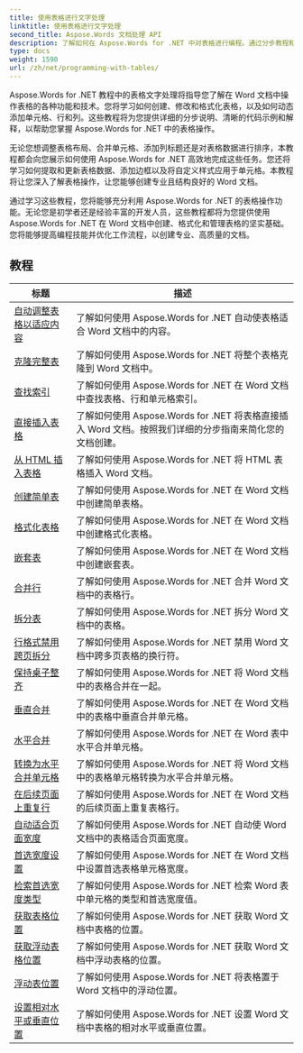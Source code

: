 ```yaml
---
title: 使用表格进行文字处理
linktitle: 使用表格进行文字处理
second_title: Aspose.Words 文档处理 API
description: 了解如何在 Aspose.Words for .NET 中对表格进行编程。通过分步教程和 C# 代码示例了解如何在 Word 文档中创建、操作和格式化表格。
type: docs
weight: 1590
url: /zh/net/programming-with-tables/
---
```

Aspose.Words for .NET 教程中的表格文字处理将指导您了解在 Word 文档中操作表格的各种功能和技术。您将学习如何创建、修改和格式化表格，以及如何动态添加单元格、行和列。这些教程将为您提供详细的分步说明、清晰的代码示例和解释，以帮助您掌握 Aspose.Words for .NET 中的表格操作。

无论您想调整表格布局、合并单元格、添加列标题还是对表格数据进行排序，本教程都会向您展示如何使用 Aspose.Words for .NET 高效地完成这些任务。您还将学习如何提取和更新表格数据、添加边框以及将自定义样式应用于单元格。本教程将让您深入了解表格操作，让您能够创建专业且结构良好的 Word 文档。

通过学习这些教程，您将能够充分利用 Aspose.Words for .NET 的表格操作功能。无论您是初学者还是经验丰富的开发人员，这些教程都将为您提供使用 Aspose.Words for .NET 在 Word 文档中创建、格式化和管理表格的坚实基础。您将能够提高编程技能并优化工作流程，以创建专业、高质量的文档。

 ## 教程
| 标题 | 描述 |
| --- | --- |
| [自动调整表格以适应内容](./auto-fit-table-to-contents/) | 了解如何使用 Aspose.Words for .NET 自动使表格适合 Word 文档中的内容。 |
| [克隆完整表](./clone-complete-table/) | 了解如何使用 Aspose.Words for .NET 将整个表格克隆到 Word 文档中。 |
| [查找索引](./finding-index/) | 了解如何使用 Aspose.Words for .NET 在 Word 文档中查找表格、行和单元格索引。 |
| [直接插入表格](./insert-table-directly/) | 了解如何使用 Aspose.Words for .NET 将表格直接插入 Word 文档。按照我们详细的分步指南来简化您的文档创建。 |
| [从 HTML 插入表格](./insert-table-from-html/) | 了解如何使用 Aspose.Words for .NET 将 HTML 表格插入 Word 文档。 |
| [创建简单表](./create-simple-table/) | 了解如何使用 Aspose.Words for .NET 在 Word 文档中创建简单表格。 |
| [格式化表格](./formatted-table/) | 了解如何使用 Aspose.Words for .NET 在 Word 文档中创建格式化表格。 |
| [嵌套表](./nested-table/) | 了解如何使用 Aspose.Words for .NET 在 Word 文档中创建嵌套表。 |
| [合并行](./combine-rows/) | 了解如何使用 Aspose.Words for .NET 合并 Word 文档中的表格行。 |
| [拆分表](./split-table/) | 了解如何使用 Aspose.Words for .NET 拆分 Word 文档中的表格。 |
| [行格式禁用跨页拆分](./row-format-disable-break-across-pages/) | 了解如何使用 Aspose.Words for .NET 禁用 Word 文档中跨多页表格的换行符。 |
| [保持桌子整齐](./keep-table-together/) | 了解如何使用 Aspose.Words for .NET 将 Word 文档中的表格合并在一起。 |
| [垂直合并](./vertical-merge/) | 了解如何使用 Aspose.Words for .NET 在 Word 文档中的表格中垂直合并单元格。 |
| [水平合并](./horizontal-merge/) | 了解如何使用 Aspose.Words for .NET 在 Word 表中水平合并单元格。 |
| [转换为水平合并单元格](./convert-to-horizontally-merged-cells/) | 了解如何使用 Aspose.Words for .NET 将 Word 文档中的表格单元格转换为水平合并单元格。 |
| [在后续页面上重复行](./repeat-rows-on-subsequent-pages/) | 了解如何使用 Aspose.Words for .NET 在 Word 文档的后续页面上重复表格行。 |
| [自动适合页面宽度](./auto-fit-to-page-width/) | 了解如何使用 Aspose.Words for .NET 自动使 Word 文档中的表格适合页面宽度。 |
| [首选宽度设置](./preferred-width-settings/) | 了解如何使用 Aspose.Words for .NET 在 Word 文档中设置首选表格单元格宽度。 |
| [检索首选宽度类型](./retrieve-preferred-width-type/) | 了解如何使用 Aspose.Words for .NET 检索 Word 表中单元格的类型和首选宽度值。 |
| [获取表格位置](./get-table-position/) | 了解如何使用 Aspose.Words for .NET 获取 Word 文档中表格的位置。 |
| [获取浮动表格位置](./get-floating-table-position/) | 了解如何使用 Aspose.Words for .NET 获取 Word 文档中浮动表格的位置。 |
| [浮动表位置](./floating-table-position/) | 了解如何使用 Aspose.Words for .NET 将表格置于 Word 文档中的浮动位置。 |
| [设置相对水平或垂直位置](./set-relative-horizontal-or-vertical-position/) | 了解如何使用 Aspose.Words for .NET 设置 Word 文档中表格的相对水平或垂直位置。 |